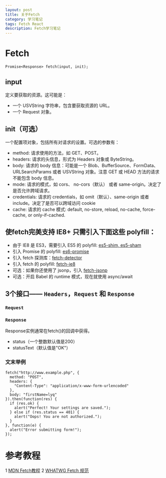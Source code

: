 ```yaml
---
layout: post
title: 关于Fetch
category: 学习笔记
tags: Fetch React
description: Fetch学习笔记
---
```


# Fetch
    Promise<Response> fetch(input, init);

## input
定义要获取的资源。这可能是：

* 一个 USVString 字符串，包含要获取资源的 URL。
* 一个 Request 对象。

## init（可选）
一个配置项对象，包括所有对请求的设置。可选的参数有：

* method: 请求使用的方法，如 GET、POST。
* headers: 请求的头信息，形式为 Headers 对象或 ByteString。
* body: 请求的 body 信息：可能是一个 Blob、BufferSource、FormData、URLSearchParams 或者 USVString 对象。注意 GET 或 HEAD 方法的请求不能包含 body 信息。
* mode: 请求的模式，如 cors、 no-cors（默认） 或者 same-origin。决定了是否允许跨域请求。
* credentials: 请求的 credentials，如 omit（默认）、same-origin 或者 include。决定了是否可以跨域访问 cookie 
* cache:  请求的 cache 模式: default, no-store, reload, no-cache, force-cache, or only-if-cached.

## 使fetch完美支持 IE8+ 只需引入下面这些 polyfill：
* 由于 IE8 是 ES3，需要引入 ES5 的 polyfill: [es5-shim, es5-sham](https://github.com/es-shims/es5-shim)
* 引入 Promise 的 polyfill: [es6-promise](https://github.com/stefanpenner/es6-promise)
* 引入 fetch 探测库：[fetch-detector](https://github.com/camsong/fetch-detector)
* 引入 fetch 的 polyfill: [fetch-ie8](https://github.com/camsong/fetch-ie8)
* 可选：如果你还使用了 jsonp，引入 [fetch-jsonp](https://github.com/camsong/fetch-jsonp)
* 可选：开启 Babel 的 runtime 模式，现在就使用 async/await

## 3个接口—— `Headers`，`Request` 和 `Response`
### `Request`
### `Response`
Response实例通常在fetch()的回调中获得。

* status（一个整数默认值是200）
* statusText（默认值是"OK"）

### 文末举例
    fetch("http://www.example.php", {
      method: "POST",
      headers: {
        "Content-Type": "application/x-www-form-urlencoded"
      },
      body: "firstName=lyq"
    }).then(function(res) {
      if (res.ok) {
        alert("Perfect! Your settings are saved.");
      } else if (res.status == 401) {
        alert("Oops! You are not authorized.");
      }
    }, function(e) {
      alert("Error submitting form!");
    });

# 参考教程
1 [MDN Fetch教程](https://developer.mozilla.org/zh-CN/docs/Web/API/GlobalFetch/fetch)
2 [WHATWG Fetch 规范](https://fetch.spec.whatwg.org/)

